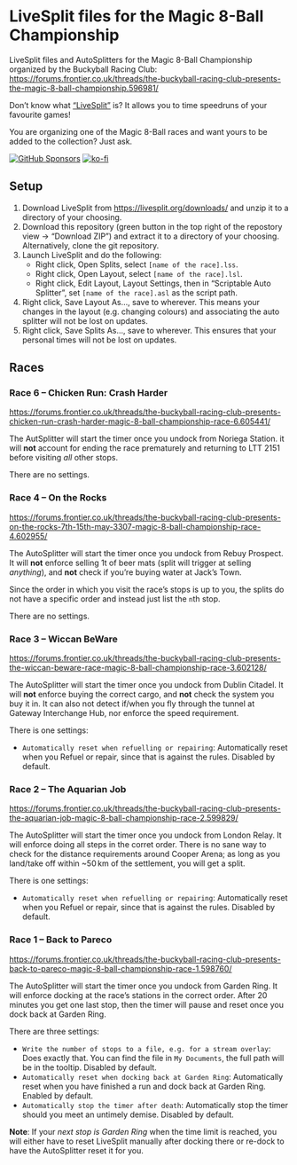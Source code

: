 # LiveSplit files for the Magic 8-Ball Championship

LiveSplit files and AutoSplitters for the Magic 8-Ball Championship organized by the Buckyball Racing Club: https://forums.frontier.co.uk/threads/the-buckyball-racing-club-presents-the-magic-8-ball-championship.596981/

Don’t know what [“LiveSplit”](https://livesplit.org) is? It allows you to time speedruns of your favourite games!

You are organizing one of the Magic 8-Ball races and want yours to be added to the collection? Just ask.

[![GitHub Sponsors](https://img.shields.io/github/sponsors/alterNERDtive?style=for-the-badge)](https://github.com/sponsors/alterNERDtive)
[![ko-fi](https://ko-fi.com/img/githubbutton_sm.svg)](https://ko-fi.com/S6S1DLYBS)

## Setup

1. Download LiveSplit from https://livesplit.org/downloads/ and unzip it to a directory of your choosing.
2. Download this repository (green button in the top right of the repostory view → “Download ZIP”) and extract it to a directory of your choosing. Alternatively, clone the git repository.
3. Launch LiveSplit and do the following:
   - Right click, Open Splits, select `[name of the race].lss`.
   - Right click, Open Layout, select `[name of the race].lsl`.
   - Right click, Edit Layout, Layout Settings, then in “Scriptable Auto Splitter”, set `[name of the race].asl` as the script path.
4. Right click, Save Layout As…, save to wherever. This means your changes in the layout (e.g. changing colours) and associating the auto splitter will not be lost on updates.
5. Right click, Save Splits As…, save to wherever. This ensures that your personal times will not be lost on updates.

## Races

### Race 6 – Chicken Run: Crash Harder

https://forums.frontier.co.uk/threads/the-buckyball-racing-club-presents-chicken-run-crash-harder-magic-8-ball-championship-race-6.605441/

The AutSplitter will start the timer once you undock from Noriega Station. it will **not** account for ending the race prematurely and returning to LTT 2151 before visiting _all_ other stops.

There are no settings.

### Race 4 – On the Rocks

https://forums.frontier.co.uk/threads/the-buckyball-racing-club-presents-on-the-rocks-7th-15th-may-3307-magic-8-ball-championship-race-4.602955/

The AutoSplitter will start the timer once you undock from Rebuy Prospect. It will **not** enforce selling 1t of beer mats (split will trigger at selling _anything_), and **not** check if you’re buying water at Jack’s Town.

Since the order in which you visit the race’s stops is up to you, the splits do not have a specific order and instead just list the `n`th stop.

There are no settings.

### Race 3 – Wiccan BeWare

https://forums.frontier.co.uk/threads/the-buckyball-racing-club-presents-the-wiccan-beware-race-magic-8-ball-championship-race-3.602128/

The AutoSplitter will start the timer once you undock from Dublin Citadel. It will **not** enforce buying the correct cargo, and **not** check the system you buy it in. It can also not detect if/when you fly through the tunnel at Gateway Interchange Hub, nor enforce the speed requirement.

There is one settings:

* `Automatically reset when refuelling or repairing`: Automatically reset when you Refuel or repair, since that is against the rules. Disabled by default.

### Race 2 – The Aquarian Job

https://forums.frontier.co.uk/threads/the-buckyball-racing-club-presents-the-aquarian-job-magic-8-ball-championship-race-2.599829/

The AutoSplitter will start the timer once you undock from London Relay. It will enforce doing all steps in the corret order. There is no sane way to check for the distance requirements around Cooper Arena; as long as you land/take off within ~50 km of the settlement, you will get a split.

There is one settings:

* `Automatically reset when refuelling or repairing`: Automatically reset when you Refuel or repair, since that is against the rules. Disabled by default.

### Race 1 – Back to Pareco

https://forums.frontier.co.uk/threads/the-buckyball-racing-club-presents-back-to-pareco-magic-8-ball-championship-race-1.598760/

The AutoSplitter will start the timer once you undock from Garden Ring. It will enforce docking at the race’s stations in the correct order. After 20 minutes you get one last stop, then the timer will pause and reset once you dock back at Garden Ring.

There are three settings:

* `Write the number of stops to a file, e.g. for a stream overlay`: Does exactly that. You can find the file in `My Documents`, the full path will be in the tooltip. Disabled by default.
* `Automatically reset when docking back at Garden Ring`: Automatically reset when you have finished a run and dock back at Garden Ring. Enabled by default.
* `Automatically stop the timer after death`: Automatically stop the timer should you meet an untimely demise. Disabled by default.

**Note**: If your _next stop is Garden Ring_ when the time limit is reached, you will either have to reset LiveSplit manually after docking there or re-dock to have the AutoSplitter reset it for you.
